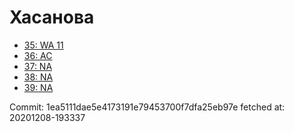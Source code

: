 # Хасанова
- [35: WA 11](35.md)
- [36: AC](36.md)
- [37: NA](37.md)
- [38: NA](38.md)
- [39: NA](39.md)

Commit: 1ea5111dae5e4173191e79453700f7dfa25eb97e
 fetched at: 20201208-193337
